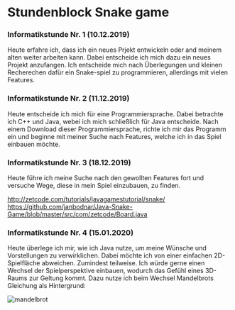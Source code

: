 # Stundenblock Snake game

### Informatikstunde Nr. 1  (10.12.2019)
Heute erfahre ich, dass ich ein neues Prjekt entwickeln oder and meinem alten weiter arbeiten kann.
Dabei entscheide ich mich dazu ein neues Projekt anzufangen. Ich entscheide mich nach Überlegungen und kleinen Recherechen dafür ein Snake-spiel zu programmieren, allerdings mit vielen Features.

### Informatikstunde Nr. 2  (11.12.2019)
Heute entscheide ich mich für eine Programmiersprache. Dabei betrachte ich C++ und Java, webei ich mich schließlich für Java entscheide.
Nach einem Download dieser Programmiersprache, richte ich mir das Programm ein und beginne mit meiner Suche nach Features, welche ich in das Spiel einbauen möchte.

### Informatikstunde Nr. 3  (18.12.2019)
Heute führe ich meine Suche nach den gewollten Features fort und versuche Wege, diese in mein Spiel einzubauen, zu finden.





http://zetcode.com/tutorials/javagamestutorial/snake/
https://github.com/janbodnar/Java-Snake-Game/blob/master/src/com/zetcode/Board.java


### Informatikstunde Nr. 4  (15.01.2020)
Heute überlege ich mir, wie ich Java nutze, um meine Wünsche und Vorstellungen zu verwirklichen. Dabei möchte ich von einer einfachen 2D-Spielfläche abweichen. Zumindest teilweise. Ich würde gerne einen Wechsel der Spielperspektive einbauen, wodurch das Gefühl eines 3D-Raums zur Geltung kommt. Dazu nutze ich beim Wechsel Mandelbrots Gleichung als Hintergrund:

![mandelbrot](https://media.giphy.com/media/LUk0ofIlbDb68/giphy.gif)

